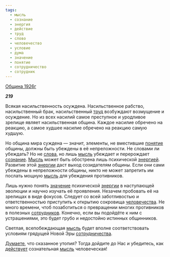 ```yaml
---
tags:
  - мысль
  - сознание
  - энергия
  - действие
  - труд
  - слово
  - человечество
  - условие
  - дума
  - значение
  - понятие
  - сотрудничество
  - сотрудник
---
```

[Община 1926г](https://127.0.0.1:4002/agni/1926)

___219___

Всякая насильственность осуждена. Насильственное рабство, насильственный брак, насильственный [труд](../../../tags/#труд) возбуждают возмущение и осуждение. Но из всех насилий самое преступное и уродливое зрелище являет насильственная община. Каждое насилие обречено на реакцию, а самое худшее насилие обречено на реакцию самую худшую.   

Но община мира суждена — значит, элементы, не вместившие [понятие](../../../tags/#понятие) общины, должны быть убеждены в её непреложности. Не словами ли убеждать? Но не [слова](../../../tags/#слово), но лишь [мысль](../../../tags/#мысль) убеждает и перерождает [сознание](../../../tags/#сознание). [Мысль](../../../tags/#мысль) может быть обострена лишь психической [энергией](../../../tags/#энергия). Развитие этой [энергии](../../../tags/#энергия) даст выход созидателям общины. Если они сами убеждены в непреложности общины, никто не может запретить им послать мощную [мысль](../../../tags/#мысль) для убеждения противников.   

Лишь нужно понять [значение](../../../tags/#значение) психической [энергии](../../../tags/#энергия) в наступающей эволюции и научно изучать её проявления. Незачем пробовать её на зрелищах в виде фокусов. Следует со всей заботливостью и ответственностью приступить к открытию сокровища [человечества](../../../tags/#человечество). Не много времени, чтоб позаботиться о превращении многих противников в полезных [сотрудников](../../../tags/#сотрудник). Конечно, если вы подойдёте к ним с устрашениями, это будет грубо и недостойно истинных общинников.   

Светлая, всепобеждающая [мысль](../../../tags/#мысль) будет вполне соответствовать условиям грядущей Новой Эры [сотрудничества](../../../tags/#сотрудничество).   

[Думаете](../../../tags/#дума), что сказанное утопия? Тогда дойдите до Нас и убедитесь, как [действует](../../../tags/#действие) сознательная [мысль](../../../tags/#мысль) человеческая!   

